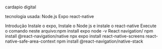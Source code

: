 cardapio digital

tecnologia usada:
Node.js
Expo
react-native


Introdução
Instale o expo, Instale o Node js e instale o react-native 
Execute o comando neste arquivo:npm install expo 
node -v
React navigation/
npm install @react-navigation/native
npx expo install react-native-screens react-native-safe-area-context
npm install @react-navigation/native-stack
